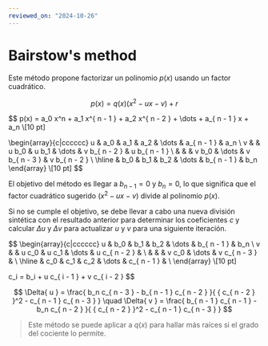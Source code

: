 ```yaml
---
reviewed_on: "2024-10-26"
---
```


# Bairstow's method

Este método propone factorizar un polinomio $p(x)$ usando un factor cuadrático.

$$
p(x) = q(x) (x^2 - u x - v) + r
$$

$$
p(x) = a_0 x^n + a_1 x^{ n - 1 } + a_2 x^{ n - 2 } + \dots + a_{ n - 1 } x + a_n \\[10 pt]

\begin{array}{c|cccccc}
    u & a_0 & a_1   & a_2   & \dots & a_{ n - 1 }   & a_n \\
    v &     & u b_0 & u b_1 & \dots & v b_{ n - 2 } & u b_{ n - 1 } \\
      &     &       & v b_0 & \dots & v b_{ n - 3 } & v b_{ n - 2 } \\
    \hline
      & b_0 & b_1   & b_2   & \dots & b_{ n - 1 }   & b_n
\end{array} \\[10 pt]
$$

El objetivo del método es llegar a $b_{ n - 1 } = 0$ y $b_n = 0$, lo que significa que el factor cuadrático sugerido ($x^2 - u x - v$) divide al polinomio $p(x)$.

Si no se cumple el objetivo, se debe llevar a cabo una nueva división sintética con el resultado anterior para determinar los coeficientes $c$ y calcular $\Delta{ u }$ y $\Delta{ v }$ para actualizar $u$ y $v$ para una siguiente iteración.

$$
\begin{array}{c|cccccc}
    u & b_0 & b_1   & b_2   & \dots & b_{ n - 1 }   & b_n  \\
    v &     & u c_0 & u c_1 & \dots & u c_{ n - 2 } &  \\
      &     &       & v c_0 & \dots & v c_{ n - 3 } &  \\
    \hline
      & c_0 & c_1   & c_2   & \dots & c_{ n - 1 }   & \\
\end{array} \\[10 pt]

c_i = b_i + u c_{ i - 1 } + v c_{ i - 2 }
$$

$$
\Delta{ u } = \frac{ b_n c_{ n - 3 } - b_{ n - 1 } c_{ n - 2 } }{ { c_{ n - 2 } }^2 - c_{ n - 1 } c_{ n - 3 } } \quad \Delta{ v } = \frac{ b_{ n - 1 } c_{ n - 1 } - b_n c_{ n - 2 } }{ { c_{ n - 2 } }^2 - c_{ n - 1 } c_{ n - 3 } }
$$

> Este método se puede aplicar a $q(x)$ para hallar más raíces si el grado del cociente lo permite.
